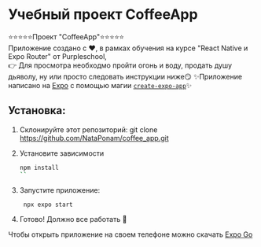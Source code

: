 # Учебный проект CoffeeApp
:star::star::star::star::star:Проект "CoffeeApp":star::star::star::star::star:\
Приложение создано с :heart:, в рамках обучения на курсе "React Native и Expo Router" от Purpleschool,\
:point_right: Для просмотра необходмо пройти огонь и воду, продать душу дьяволу, ну или просто следовать инструкции ниже:smirk:
:sparkles:Приложение написано на [Expo](https://expo.dev) с помощью магии [`create-expo-app`](https://www.npmjs.com/package/create-expo-app):sparkles:

## Установка:
1. Склонируйте этот репозиторий: git clone https://github.com/NataPonam/coffee_app.git

2. Установите зависимости
   ```bash
   npm install
   ``
3. Запустите приложение:
   ```bash
    npx expo start
   ```
4. Готово! Должно все работать :dancer:

Чтобы открыть приложение на своем телефоне можно скачать [Expo Go](https://expo.dev/go)

